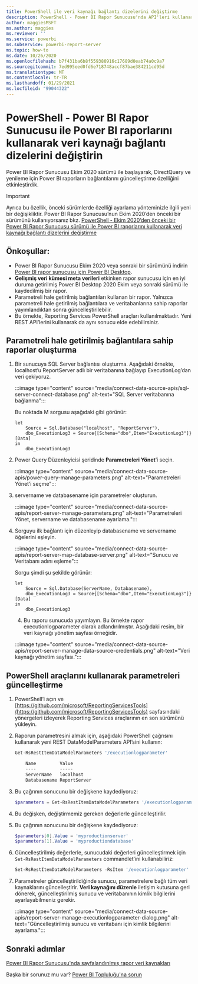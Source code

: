 ```yaml
---
title: PowerShell ile veri kaynağı bağlantı dizelerini değiştirme
description: PowerShell - Power BI Rapor Sunucusu'nda API'leri kullanarak veri kaynağı bağlantı dizelerini değiştirin.
author: maggiesMSFT
ms.author: maggies
ms.reviewer: ''
ms.service: powerbi
ms.subservice: powerbi-report-server
ms.topic: how-to
ms.date: 10/26/2020
ms.openlocfilehash: b7f431ba6b8f559380916c17689d0eab74a0c9a7
ms.sourcegitcommit: 7ed995eed0fd6e718748accf87bae384211cd95d
ms.translationtype: MT
ms.contentlocale: tr-TR
ms.lasthandoff: 01/29/2021
ms.locfileid: "99044322"
---
```

# <a name="change-data-source-connection-strings-in-power-bi-reports-with-powershell---power-bi-report-server"></a>PowerShell - Power BI Rapor Sunucusu ile Power BI raporlarını kullanarak veri kaynağı bağlantı dizelerini değiştirin


Power BI Rapor Sunucusu Ekim 2020 sürümü ile başlayarak, DirectQuery ve yenileme için Power BI raporların bağlantılarını güncelleştirme özelliğini etkinleştirdik.

> [!IMPORTANT]
> Ayrıca bu özellik, önceki sürümlerde özelliği ayarlama yönteminizle ilgili yeni bir değişikliktir. Power BI Rapor Sunucusu’nun Ekim 2020’den önceki bir sürümünü kullanıyorsanız bkz. [PowerShell - Ekim 2020’den önceki bir Power BI Rapor Sunucusu sürümü ile Power BI raporlarını kullanarak veri kaynağı bağlantı dizelerini değiştirme](connect-data-source-apis-pre-oct-2020.md)

## <a name="prerequisites"></a>Önkoşullar:
- Power BI Rapor Sunucusu Ekim 2020 veya sonraki bir sürümünü indirin [Power BI rapor sunucusu için Power BI Desktop](https://powerbi.microsoft.com/report-server/).
- **Gelişmiş veri kümesi meta verileri** etkinken rapor sunucusu için en iyi duruma getirilmiş Power BI Desktop 2020 Ekim veya sonraki sürümü ile kaydedilmiş bir rapor.
- Parametreli hale getirilmiş bağlantıları kullanan bir rapor. Yalnızca parametreli hale getirilmiş bağlantılara ve veritabanlarına sahip raporlar yayımlandıktan sonra güncelleştirilebilir.
- Bu örnekte, Reporting Services PowerShell araçları kullanılmaktadır. Yeni REST API’lerini kullanarak da aynı sonucu elde edebilirsiniz.

## <a name="create-a-report-with-parameterized-connections"></a>Parametreli hale getirilmiş bağlantılara sahip raporlar oluşturma
    
1. Bir sunucuya SQL Server bağlantısı oluşturma. Aşağıdaki örnekte, localhost’u ReportServer adlı bir veritabanına bağlayıp ExecutionLog’dan veri çekiyoruz.

    :::image type="content" source="media/connect-data-source-apis/sql-server-connect-database.png" alt-text="SQL Server veritabanına bağlanma":::

    Bu noktada M sorgusu aşağıdaki gibi görünür:

    ```
    let
        Source = Sql.Database("localhost", "ReportServer"),
        dbo_ExecutionLog3 = Source{[Schema="dbo",Item="ExecutionLog3"]}[Data]
    in
        dbo_ExecutionLog3
    ```

2. Power Query Düzenleyicisi şeridinde **Parametreleri Yönet**’i seçin.

    :::image type="content" source="media/connect-data-source-apis/power-query-manage-parameters.png" alt-text="Parametreleri Yönet’i seçme":::

1.  servername ve databasename için parametreler oluşturun.

    :::image type="content" source="media/connect-data-source-apis/report-server-manage-parameters.png" alt-text="Parametreleri Yönet, servername ve databasename ayarlama.":::


3. Sorguyu ilk bağlantı için düzenleyip databasename ve servername öğelerini eşleyin.

    :::image type="content" source="media/connect-data-source-apis/report-server-map-database-server.png" alt-text="Sunucu ve Veritabanı adını eşleme":::

    Sorgu şimdi şu şekilde görünür:

    ```
    let
        Source = Sql.Database(ServerName, Databasename),
        dbo_ExecutionLog3 = Source{[Schema="dbo",Item="ExecutionLog3"]}[Data]
    in
        dbo_ExecutionLog3
    ```
    
    4. Bu raporu sunucuda yayımlayın. Bu örnekte rapor executionlogparameter olarak adlandırılmıştır. Aşağıdaki resim, bir veri kaynağı yönetim sayfası örneğidir.

    :::image type="content" source="media/connect-data-source-apis/report-server-manage-data-source-credentials.png" alt-text="Veri kaynağı yönetim sayfası.":::

## <a name="update-parameters-using-the-powershell-tools"></a>PowerShell araçlarını kullanarak parametreleri güncelleştirme

1. PowerShell’i açın ve [https://github.com/microsoft/ReportingServicesTools](https://github.com/microsoft/ReportingServicesTools) sayfasındaki yönergeleri izleyerek Reporting Services araçlarının en son sürümünü yükleyin.
    
2.  Raporun parametresini almak için, aşağıdaki PowerShell çağrısını kullanarak yeni REST DataModelParameters API’sini kullanın:

    ```powershell
    Get-RsRestItemDataModelParameters '/executionlogparameter'

        Name         Value
        ----         -----
        ServerName   localhost
        Databasename ReportServer
    ```

3. Bu çağrının sonucunu bir değişkene kaydediyoruz:

    ```powershell
    $parameters = Get-RsRestItemDataModelParameters '/executionlogparameter'
    ```

4. Bu değişken, değiştirmemiz gereken değerlerle güncelleştirilir.
5. Bu çağrının sonucunu bir değişkene kaydediyoruz:

    ```powershell
    $parameters[0].Value = 'myproductionserver'
    $parameters[1].Value = 'myproductiondatabase'
    ```

6. Güncelleştirilmiş değerlerle, sunucudaki değerleri güncelleştirmek için `Set-RsRestItemDataModelParameters` commandlet’ini kullanabiliriz:

    ```powershell
    Set-RsRestItemDataModelParameters -RsItem '/executionlogparameter' -DataModelParameters $parameters
    ```

7. Parametreler güncelleştirildiğinde sunucu, parametrelere bağlı tüm veri kaynaklarını güncelleştirir. **Veri kaynağını düzenle** iletişim kutusuna geri dönerek, güncelleştirilmiş sunucu ve veritabanının kimlik bilgilerini ayarlayabilmeniz gerekir.

    :::image type="content" source="media/connect-data-source-apis/report-server-manage-executionlogparameter-dialog.png" alt-text="Güncelleştirilmiş sunucu ve veritabanı için kimlik bilgilerini ayarlama.":::

## <a name="next-steps"></a>Sonraki adımlar

[Power BI Rapor Sunucusu'nda sayfalandırılmış rapor veri kaynakları](connect-data-sources.md) 

Başka bir sorunuz mu var? [Power BI Topluluğu'na sorun](https://community.powerbi.com/)

